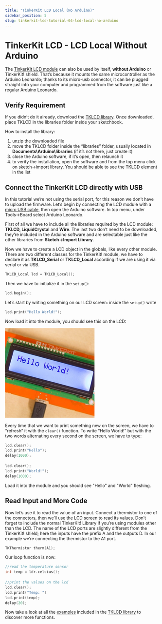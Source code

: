 ```yaml
---
title: "TinkerKit LCD Local (No Arduino)"
sidebar_position: 5
slug: tinkerkit-lcd-tutorial-04-lcd-local-no-arduino
---
```


# TinkerKit LCD - LCD Local Without Arduino

The [TinkerKit LCD module](https://www.canadarobotix.com/products/1654) can also be used by itself, **without Arduino** or TinkerKit! shield. That’s because it mounts the same microcontroller as the Arduino Leonardo; thanks to its micro-usb connector, it can be plugged straight into your computer and programmed from the software just like a regular Arduino Leonardo.

## Verify Requirement

If you didn’t do it already, download the [TKLCD library](https://github.com/carobot/TKLCD-Library). Once downloaded, place TKLCD in the libraries folder inside your sketchbook.

How to install the library:

1. unzip the downloaded file
2. move the TKLCD folder inside the “libraries” folder, usually located in **Documents\Arduino\libraries** (if it’s not there, just create it)
3. close the Arduino software, if it’s open, then relaunch it
4. to verify the installation, open the software and from the top menu click on sketch->import library. You should be able to see the TKLCD element in the list

## Connect the TinkerKit LCD directly with USB

In this tutorial we’re not using the serial port, for this reason we don’t have to upload the firmware. Let’s begin by connecting the LCD module with a [micro USB cable](https://www.canadarobotix.com/products/1488), then open the Arduino software. In top menu, under Tools->Board select Arduino Leonardo.

First of all we have to include all the libraries required by the LCD module: **TKLCD, LiquidCrystal** and **Wire**. The last two don’t need to be downloaded, they’re included in the Arduino software and are selectable just like the other libraries from **Sketch->Import Library**.

Now we have to create a LCD object in the globals, like every other module. There are two different classes for the TinkerKit! module, we have to declare it as **TKLCD_Serial** or **TKLCD_Local** according if we are using it via serial or via USB.

```c
TKLCD_Local lcd = TKLCD_Local();
```

Then we have to initialize it in the `setup()`:

```c
lcd.begin();
```

Let’s start by writing something on our LCD screen: inside the `setup()` write

```c
lcd.print("Hello World!");
```

Now load it into the module, you should see this on the LCD:

![](/img/docs/tinkerkit/lcd-thumb-294x294.jpg)

Every time that we want to print something new on the screen, we have to “refresh” it with the `clear()` function. To write “Hello World!” but with the two words alternating every second on the screen, we have to type:

```c
lcd.clear();
lcd.print("Hello");
delay(1000);
 
lcd.clear();
lcd.print("World!");
delay(1000);
```

Load it into the module and you should see "Hello" and "World" fleshing.

## Read Input and More Code

Now let’s use it to read the value of an input. Connect a thermistor to one of the connectors, then we’ll use the LCD screen to read its values. Don’t forget to include the normal TinkerKit! Library if you’re using modules other than the LCD. The name of the LCD ports are slightly different from the TinkerKit! shield; here the inputs have the prefix A and the outputs D. In our example we’re connecting the thermistor to the A1 port.

```c
TKThermistor therm(A1);
```

Our loop function is now:

```c
//read the temperature sensor
int temp = ldr.celsius();
 
//print the values on the lcd
lcd.clear();
lcd.print("Temp: ")
lcd.print(temp);
delay(20);
```

Now take a look at all the [examples](https://github.com/carobot/TKLCD-Library/tree/master/TKLCD/examples) included in the [TKLCD library](https://github.com/carobot/TKLCD-Library) to discover more functions.